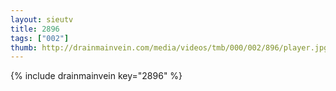 ```yaml
--- 
layout: sieutv
title: 2896
tags: ["002"]
thumb: http://drainmainvein.com/media/videos/tmb/000/002/896/player.jpg
---
```

{% include drainmainvein key="2896" %} 
